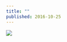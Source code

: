 ```yaml
---
title: ""
published: 2016-10-25
---
```


[![](https://kaggle2.blob.core.windows.net/competitions/kaggle/5039/logos/thumb76_76.png)](https://www.kaggle.com/mrisdal/shelter-animal-outcomes/quick-dirty-randomforest)